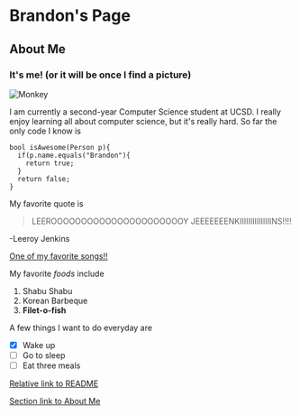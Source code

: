 # Brandon's Page
## About Me
### It's me! (or it will be once I find a picture)
![Monkey](https://accessibilibuddy.com/wp-content/uploads/2018/10/14182-Head_Scratcher_Monkey_23.07.2012.jpg)


I am currently a second-year Computer Science student at UCSD. I really enjoy learning all about computer science, but it's really hard. So far the only code I know is 
```
bool isAwesome(Person p){
  if(p.name.equals("Brandon"){
    return true;
  }
  return false;
}
```
My favorite quote is 
> LEEROOOOOOOOOOOOOOOOOOOOOOY JEEEEEEENKIIIIIIIIIIIIIIINS!!!!

-Leeroy Jenkins

[One of my favorite songs!!](https://www.youtube.com/watch?v=dQw4w9WgXcQ)

My favorite *foods* include 
1. Shabu Shabu
2. Korean Barbeque
3. **Filet-o-fish**


A few things I want to do everyday are 
- [x] Wake up
- [ ] Go to sleep
- [ ] Eat three meals

[Relative link to README](README.md)

[Section link to About Me](#about-me)
